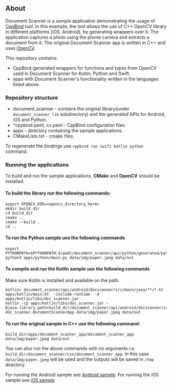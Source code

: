 ## About

Document Scanner is a sample application demonstrating the usage of [CppBind](https://github.com/PicsArt/cppbind) tool.
In this example, the tool allows the use of C++ OpenCV library in different platforms (iOS, Android), by generating wrappers over it.
The application captures a photo using the phone camera and extracts a document from it. The original Document Scanner app is written in C++ and uses [OpenCV](https://opencv.org).

This repository contains:
- CppBind-generated wrappers for functions and types from OpenCV used in Document Scanner for Kotlin, Python and Swift.
- apps with Document Scanner's functionality written in the languages listed above.

### Repository structure

- document_scanner - contains the original library(under `document_scanner_lib` subdirectory) and the generated APIs for Android, iOS and Python.
- *cppbind.yaml, cv.yaml - CppBind configuration files.
- apps - directory containing the sample applications.
- CMakeLists.txt - cmake files.

To regenerate the bindings use `cppbind run swift kotlin python` command.

### Running the applications

To build and run the sample applications, **CMake** and **OpenCV** should be installed.


#### To build the library run the following commands:

```
export OPENCV_DIR=<opencv_directory_here>
mkdir build_dir
cd build_dir
cmake .. 
cmake --build .
cd ..
```

#### To run the Python sample use the following commands

```
export PYTHONPATH=$PYTHONPATH:$(pwd)/document_scanner/api/python/generated/python:$(pwd)/build_dir/document_scanner/api/python
python3 apps/python/main.py data/img/paper.jpeg data/out
```

#### To compile and run the Kotlin sample use the following commands

Make sure Kotlin is installed and available on the path.

```
kotlinc document_scanner/api/android/docscanner/src/main/java/**/*.kt  apps/kotlin/main.kt  -include-runtime  -d apps/kotlin/libs/doc_scanner.jar                                        
kotlin -cp apps/kotlin/libs/doc_scanner.jar -Djava.library.path=build_dir/document_scanner/api/android/docscanner/src/main/cpp doc_scanner.DocumentScannerApp data/img/paper.jpeg data/out
```

#### To run the original sample in C++ use the following command:

```
build_dir/apps/document_scanner_app/document_scanner_app data/img/paper.jpeg data/out
```

You can also run the above commands with no arguments i.e. `build_dir/document_scanner/cxx/document_scanner_app`.
In this case `data/img/paper.jpeg` will be used and the outputs will be saved in `/tmp` directory.

For running the Android sample see [Android sample](apps/android/README.md).
For running the iOS sample see [iOS sample](apps/ios/README.md)
